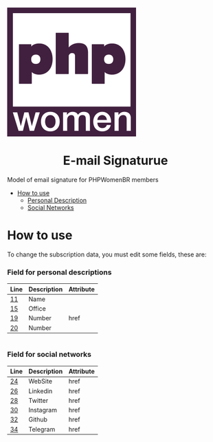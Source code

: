 [<img src="assets/logo.png" align="center" width="300">](https://phpwomen.org.br)

<h1 align="center"> E-mail Signaturue </h1>

<p>Model of email signature for PHPWomenBR members</p>

<!--ts-->
 * [How to use](#how-to-use)
   * [Personal Description](#field-for-personal-descriptions)
   * [Social Networks](#field-for-social-networks)
<!--te-->

# How to use

<p> To change the subscription data, you must edit some fields, these are:<p>

### Field for personal descriptions

| Line | Description| Attribute |
|:------|:----------|:---|
| [11](https://github.com/PHPWomenBR/email-signature/blob/5779b5d3cb5437c6f5684982af03216c3d5f887e/email.html#L11)   | Name      |
| [15](https://github.com/PHPWomenBR/email-signature/blob/5779b5d3cb5437c6f5684982af03216c3d5f887e/email.html#L15)   | Office    |
| [19](https://github.com/PHPWomenBR/email-signature/blob/5779b5d3cb5437c6f5684982af03216c3d5f887e/email.html#L19)   | Number    | href |
| [20](https://github.com/PHPWomenBR/email-signature/blob/5779b5d3cb5437c6f5684982af03216c3d5f887e/email.html#L20)   | Number    |

#

### Field for social networks

| Line  | Description | Attribute |
| :-----| :-----------| :---- |
| [24](https://github.com/PHPWomenBR/email-signature/blob/5779b5d3cb5437c6f5684982af03216c3d5f887e/email.html#L24)   | WebSite    | href |
| [26](https://github.com/PHPWomenBR/email-signature/blob/5779b5d3cb5437c6f5684982af03216c3d5f887e/email.html#L26)   | Linkedin   | href | 
| [28](https://github.com/PHPWomenBR/email-signature/blob/5779b5d3cb5437c6f5684982af03216c3d5f887e/email.html#L28)   | Twitter    | href |
| [30](https://github.com/PHPWomenBR/email-signature/blob/5779b5d3cb5437c6f5684982af03216c3d5f887e/email.html#L30)   | Instagram  | href |
| [32](https://github.com/PHPWomenBR/email-signature/blob/5779b5d3cb5437c6f5684982af03216c3d5f887e/email.html#L32)   | Github     | href |
| [34](https://github.com/PHPWomenBR/email-signature/blob/5779b5d3cb5437c6f5684982af03216c3d5f887e/email.html#L34)   | Telegram   | href |